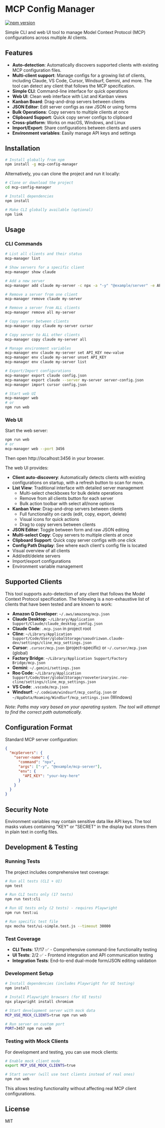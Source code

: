 # MCP Config Manager

[![npm version](https://badge.fury.io/js/mcp-config-manager.svg)](https://badge.fury.io/js/mcp-config-manager)

Simple CLI and web UI tool to manage Model Context Protocol (MCP) configurations across multiple AI clients.

## Features

- **Auto-detection**: Automatically discovers supported clients with existing MCP configuration files.
- **Multi-client support**: Manage configs for a growing list of clients, including Claude, VS Code, Cursor, Windsurf, Gemini, and more. The tool can detect any client that follows the MCP specification.
- **Simple CLI**: Command-line interface for quick operations
- **Web UI**: Clean web interface with List and Kanban views
- **Kanban Board**: Drag-and-drop servers between clients
- **JSON Editor**: Edit server configs as raw JSON or using forms
- **Bulk Operations**: Copy servers to multiple clients at once
- **Clipboard Support**: Quick copy server configs to clipboard
- **Cross-platform**: Works on macOS, Windows, and Linux
- **Import/Export**: Share configurations between clients and users
- **Environment variables**: Easily manage API keys and settings

## Installation

```bash
# Install globally from npm
npm install -g mcp-config-manager
```

Alternatively, you can clone the project and run it locally:

```bash
# Clone or download the project
cd mcp-config-manager

# Install dependencies
npm install

# Make CLI globally available (optional)
npm link
```

## Usage

### CLI Commands

```bash
# List all clients and their status
mcp-manager list

# Show servers for a specific client
mcp-manager show claude

# Add a new server
mcp-manager add claude my-server -c npx -a "-y" "@example/server" -e API_KEY=abc123

# Remove a server from one client
mcp-manager remove claude my-server

# Remove a server from ALL clients
mcp-manager remove all my-server

# Copy server between clients
mcp-manager copy claude my-server cursor

# Copy server to ALL other clients
mcp-manager copy claude my-server all

# Manage environment variables
mcp-manager env claude my-server set API_KEY new-value
mcp-manager env claude my-server unset API_KEY
mcp-manager env claude my-server list

# Export/Import configurations
mcp-manager export claude config.json
mcp-manager export claude --server my-server server-config.json
mcp-manager import cursor config.json

# Start web UI
mcp-manager web
# or
npm run web
```

### Web UI

Start the web server:
```bash
npm run web
# or
mcp-manager web --port 3456
```

Then open http://localhost:3456 in your browser.

The web UI provides:
- **Client auto-discovery**: Automatically detects clients with existing configurations on startup, with a refresh button to scan for more.
- **List View**: Traditional interface with detailed server management
  - Multi-select checkboxes for bulk delete operations
  - Remove from all clients button for each server
  - Bulk action toolbar with select all/none options
- **Kanban View**: Drag-and-drop servers between clients
  - Full functionality on cards (edit, copy, export, delete)
  - Visual icons for quick actions
  - Drag to copy servers between clients
- **JSON Editor**: Toggle between form and raw JSON editing
- **Multi-select Copy**: Copy servers to multiple clients at once
- **Clipboard Support**: Quick copy server configs with one click
- **Config Path Display**: See where each client's config file is located
- Visual overview of all clients
- Add/edit/delete servers
- Import/export configurations
- Environment variable management

## Supported Clients

This tool supports auto-detection of any client that follows the Model Context Protocol specification. The following is a non-exhaustive list of clients that have been tested and are known to work:

- **Amazon Q Developer**: `~/.aws/amazonq/mcp.json`
- **Claude Desktop**: `~/Library/Application Support/Claude/claude_desktop_config.json`
- **Claude Code**: `.mcp.json` in project root
- **Cline**: `~/Library/Application Support/Code/User/globalStorage/saoudrizwan.claude-dev/settings/cline_mcp_settings.json`
- **Cursor**: `.cursor/mcp.json` (project-specific) or `~/.cursor/mcp.json` (global)
- **Factory Bridge**: `~/Library/Application Support/Factory Bridge/mcp.json`
- **Gemini**: `~/.gemini/settings.json`
- **Roo Code**: `~/Library/Application Support/Code/User/globalStorage/rooveterinaryinc.roo-cline/settings/cline_mcp_settings.json`
- **VS Code**: `.vscode/mcp.json`
- **Windsurf**: `~/.codeium/windsurf/mcp_config.json` or `~/AppData/Roaming/WindSurf/mcp_settings.json` (Windows)

*Note: Paths may vary based on your operating system. The tool will attempt to find the correct path automatically.*

## Configuration Format

Standard MCP server configuration:
```json
{
  "mcpServers": {
    "server-name": {
      "command": "npx",
      "args": ["-y", "@example/mcp-server"],
      "env": {
        "API_KEY": "your-key-here"
      }
    }
  }
}
```

## Security Note

Environment variables may contain sensitive data like API keys. The tool masks values containing "KEY" or "SECRET" in the display but stores them in plain text in config files.

## Development & Testing

### Running Tests

The project includes comprehensive test coverage:

```bash
# Run all tests (CLI + UI)
npm test

# Run CLI tests only (17 tests)
npm run test:cli

# Run UI tests only (2 tests) - requires Playwright
npm run test:ui

# Run specific test file
npx mocha test/ui-simple.test.js --timeout 30000
```

### Test Coverage

- **CLI Tests**: 17/17 ✅ - Comprehensive command-line functionality testing
- **UI Tests**: 2/2 ✅ - Frontend integration and API communication testing
- **Integration Tests**: End-to-end dual-mode form/JSON editing validation

### Development Setup

```bash
# Install dependencies (includes Playwright for UI testing)
npm install

# Install Playwright browsers (for UI tests)
npx playwright install chromium

# Start development server with mock data
MCP_USE_MOCK_CLIENTS=true npm run web

# Run server on custom port
PORT=3457 npm run web
```

### Testing with Mock Clients

For development and testing, you can use mock clients:

```bash
# Enable mock client mode
export MCP_USE_MOCK_CLIENTS=true

# Start server (will use test clients instead of real ones)
npm run web
```

This allows testing functionality without affecting real MCP client configurations.

## License

MIT